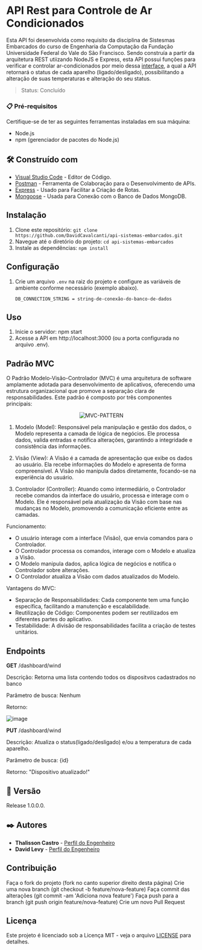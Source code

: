 # API Rest para Controle de Ar Condicionados

Esta API foi desenvolvida como requisito da disciplina de Sistesmas Embarcados do curso de Engenharia da Computação da Fundação Universidade Federal do Vale do São Francisco.
Sendo construía a partir da arquitetura REST utiizando NodeJS e Express, esta API possui funções para verificar e controlar ar-condicionados por meio dessa <a href="https://www.figma.com/file/xptrJVINhr58sNnUCMdrms/Sistema-Embarcados?type=design&node-id=55-131&mode=design" target="_blank">interface</a>, a qual a API retornará o status de cada aparelho
(ligado/desligado), possibilitando a alteração de suas temperaturas e alteração do seu status.

> Status: Concluído
### 📋 Pré-requisitos

Certifique-se de ter as seguintes ferramentas instaladas em sua máquina:
- Node.js
- npm (gerenciador de pacotes do Node.js)

## 🛠️ Construído com

* [Visual Studio Code](https://code.visualstudio.com/download) - Editor de Código.
* [Postman](https://www.postman.com/downloads/) - Ferramenta de Colaboração para o Desenvolvimento de APIs.
* [Express](https://www.npmjs.com/package/express) - Usado para Facilitar a Criação de Rotas.
* [Mongoose](https://www.npmjs.com/package/mongoose) - Usada para Conexão com o Banco de Dados MongoDB.

## Instalação

1. Clone este repositório: `git clone https://github.com/DavidCavalcanti/api-sistemas-embarcados.git`
2. Navegue até o diretório do projeto: `cd api-sistemas-embarcados`
3. Instale as dependências: `npm install`

## Configuração

1. Crie um arquivo `.env` na raiz do projeto e configure as variáveis de ambiente conforme necessário (exemplo abaixo).
   ```env
   DB_CONNECTION_STRING = string-de-conexão-do-banco-de-dados

## Uso

1. Inicie o servidor: npm start
2. Acesse a API em http://localhost:3000 (ou a porta configurada no arquivo .env).

## Padrão MVC

O Padrão Modelo-Visão-Controlador (MVC) é uma arquitetura de software amplamente adotada para desenvolvimento de aplicativos, oferecendo uma estrutura organizacional que promove a separação clara de responsabilidades. Este padrão é composto por três componentes principais:

<div align="center">

![MVC-PATTERN](/img/mvc-pattern.png)

</div>

1. Modelo (Model):
   Responsável pela manipulação e gestão dos dados, o Modelo representa a camada de lógica de negócios. Ele processa dados, valida entradas e notifica alterações, garantindo a integridade e consistência das informações.

2. Visão (View):
   A Visão é a camada de apresentação que exibe os dados ao usuário. Ela recebe informações do Modelo e apresenta de forma compreensível. A Visão não manipula dados diretamente, focando-se na experiência do usuário.

3. Controlador (Controller):
   Atuando como intermediário, o Controlador recebe comandos da interface do usuário, processa e interage com o Modelo. Ele é responsável pela atualização da Visão com base nas mudanças no Modelo, promovendo a comunicação eficiente entre as camadas.

Funcionamento:

- O usuário interage com a interface (Visão), que envia comandos para o Controlador.
- O Controlador processa os comandos, interage com o Modelo e atualiza a Visão.
- O Modelo manipula dados, aplica lógica de negócios e notifica o Controlador sobre alterações.
- O Controlador atualiza a Visão com dados atualizados do Modelo.

Vantagens do MVC:

- Separação de Responsabilidades: Cada componente tem uma função específica, facilitando a manutenção e escalabilidade.
- Reutilização de Código: Componentes podem ser reutilizados em diferentes partes do aplicativo.
- Testabilidade: A divisão de responsabilidades facilita a criação de testes unitários.

## Endpoints

**GET** /dashboard/wind

Descrição: Retorna uma lista contendo todos os dispositvos cadastrados no banco

Parâmetro de busca: Nenhum

Retorno:

![image](https://github.com/DavidCavalcanti/api-sistemas-embarcados/assets/54603847/2b006383-16c4-464b-a995-3dc03e52aad5)

**PUT** /dashboard/wind

Descrição: Atualiza o status(ligado/desligado) e/ou a temperatura de cada aparelho.

Parâmetro de busca: {id}

Retorno: "Dispositivo atualizado!"

## 📌 Versão

Release 1.0.0.0.

## ✒️ Autores

* **Thalisson Castro** - [Perfil do Engenheiro](https://github.com/thalissoncastrog)
* **David Levy** - [Perfil do Engenheiro](https://github.com/davidcavalcanti)

## Contribuição

Faça o fork do projeto (fork no canto superior direito desta página)
Crie uma nova branch (git checkout -b feature/nova-feature)
Faça commit das alterações (git commit -am 'Adiciona nova feature')
Faça push para a branch (git push origin feature/nova-feature)
Crie um novo Pull Request

## Licença

Este projeto é licenciado sob a Licença MIT - veja o arquivo <a href="https://github.com/DavidCavalcanti/api-sistemas-embarcados/tree/main?tab=MIT-1-ov-file" target="_blank">LICENSE</a> para detalhes.
